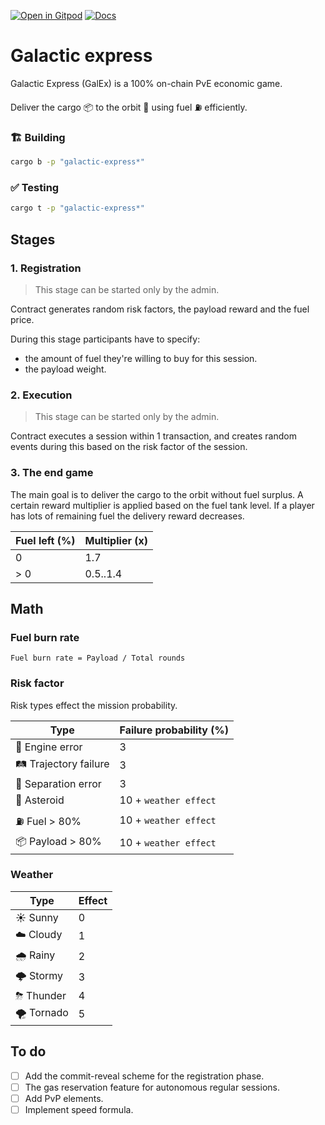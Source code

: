 [![Open in Gitpod](https://img.shields.io/badge/Open_in-Gitpod-white?logo=gitpod)](https://gitpod.io/#FOLDER=galactic-express/https://github.com/gear-foundation/dapps)
[![Docs](https://img.shields.io/github/actions/workflow/status/gear-foundation/dapps/contracts.yml?logo=rust&label=docs)](https://dapps.gear.rs/galactic_express_io)

# Galactic express

Galactic Express (GalEx) is a 100% on-chain PvE economic game.

Deliver the cargo 📦 to the orbit 🌌 using fuel ⛽️ efficiently.

### 🏗️ Building

```sh
cargo b -p "galactic-express*"
```

### ✅ Testing

```sh
cargo t -p "galactic-express*"
```

## Stages

### 1. Registration

> This stage can be started only by the admin.

Contract generates random risk factors, the payload reward and the fuel price.

During this stage participants have to specify:
- the amount of fuel they're willing to buy for this session.
- the payload weight.

### 2. Execution

> This stage can be started only by the admin.

Contract executes a session within 1 transaction, and creates random events during this based on the risk factor of the session.

### 3. The end game

The main goal is to deliver the cargo to the orbit without fuel surplus. A certain reward multiplier is applied based on the fuel tank level. If a player has lots of remaining fuel the delivery reward decreases.

| Fuel left (%) | Multiplier (x) |
| ------------- | -------------- |
| 0             | 1.7            |
| > 0           | 0.5..1.4       |

## Math

### Fuel burn rate

`Fuel burn rate = Payload / Total rounds`

### Risk factor

Risk types effect the mission probability.

| Type                  | Failure probability (%) |
| --------------------- | ----------------------- |
| 🚫 Engine error       | 3                       |
| 🛤 Trajectory failure | 3                       |
| 🚀 Separation error   | 3                       |
| 🗿 Asteroid           | 10  + `weather effect`  |
| ⛽ Fuel > 80%         | 10  + `weather effect`  |
| 📦 Payload > 80%      | 10  + `weather effect`  |

### Weather

| Type       | Effect |
| ---------- | ------ |
| ☀️ Sunny   | 0      |
| ☁️ Cloudy  | 1      |
| 🌧 Rainy   | 2      |
| 🌩 Stormy  | 3      |
| ⛈ Thunder | 4      |
| 🌪 Tornado | 5      |

## To do
- [ ] Add the commit-reveal scheme for the registration phase.
- [ ] The gas reservation feature for autonomous regular sessions.
- [ ] Add PvP elements.
- [ ] Implement speed formula.

